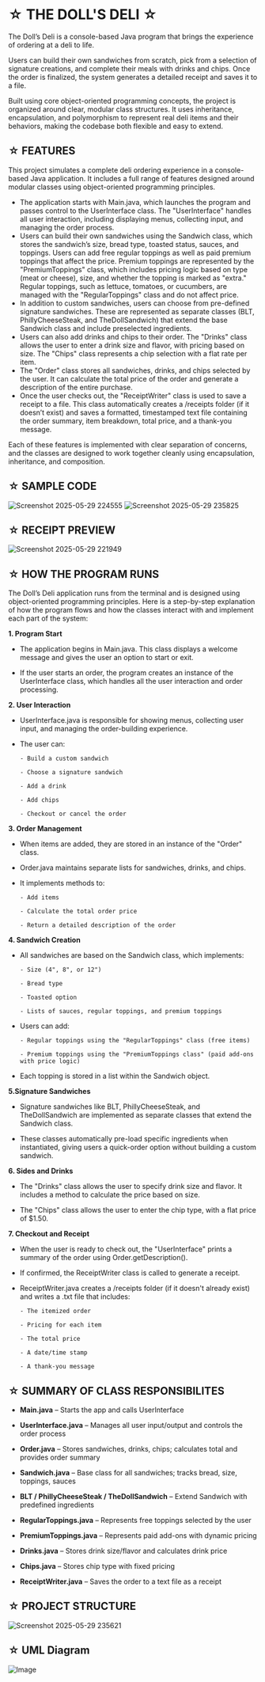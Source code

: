 #    ☆ THE DOLL'S DELI ☆

The Doll’s Deli is a console-based Java program that brings the experience of ordering at a deli to life. 

Users can build their own sandwiches from scratch, pick from a selection of signature creations, and complete their meals with drinks and chips. Once the order is finalized, the system generates a detailed receipt and saves it to a file.

Built using core object-oriented programming concepts, the project is organized around clear, modular class structures. It uses inheritance, encapsulation, and polymorphism to represent real deli items and their behaviors, making the codebase both flexible and easy to extend.


## ☆ FEATURES
This project simulates a complete deli ordering experience in a console-based Java application. It includes a full range of features designed around modular classes using object-oriented programming principles.


- The application starts with Main.java, which launches the program and passes control to the UserInterface class. The "UserInterface" handles all user interaction, including displaying menus, collecting input, and managing the order process.
- Users can build their own sandwiches using the Sandwich class, which stores the sandwich’s size, bread type, toasted status, sauces, and toppings. Users can add free regular toppings as well as paid premium toppings that affect the price. Premium toppings are represented by the "PremiumToppings" class, which includes pricing logic based on type (meat or cheese), size, and whether the topping is marked as "extra." Regular toppings, such as lettuce, tomatoes, or cucumbers, are managed with the "RegularToppings" class and do not affect price.
- In addition to custom sandwiches, users can choose from pre-defined signature sandwiches. These are represented as separate classes (BLT, PhillyCheeseSteak, and TheDollSandwich) that extend the base Sandwich class and include preselected ingredients.
- Users can also add drinks and chips to their order. The "Drinks" class allows the user to enter a drink size and flavor, with pricing based on size. The "Chips" class represents a chip selection with a flat rate per item.
- The "Order" class stores all sandwiches, drinks, and chips selected by the user. It can calculate the total price of the order and generate a description of the entire purchase. 
- Once the user checks out, the "ReceiptWriter" class is used to save a receipt to a file. This class automatically creates a /receipts folder (if it doesn’t exist) and saves a formatted, timestamped text file containing the order summary, item breakdown, total price, and a thank-you message.

Each of these features is implemented with clear separation of concerns, and the classes are designed to work together cleanly using encapsulation, inheritance, and composition.




## ☆ SAMPLE CODE


![Screenshot 2025-05-29 224555](https://github.com/user-attachments/assets/67213dde-55ab-4543-8d9c-c2e6c7bfd6bf)
![Screenshot 2025-05-29 235825](https://github.com/user-attachments/assets/53e930f8-2242-422a-bd2b-ec2c85371c36)


## ☆ RECEIPT PREVIEW
![Screenshot 2025-05-29 221949](https://github.com/user-attachments/assets/6f80fe9f-14b8-4f69-9042-be0b6e4125d1)

## ☆ HOW THE PROGRAM RUNS
The Doll’s Deli application runs from the terminal and is designed using object-oriented programming principles. Here is a step-by-step explanation of how the program flows and how the classes interact with and implement each part of the system:

**1. Program Start**

- The application begins in Main.java. This class displays a welcome message and gives the user an option to start or exit.

- If the user starts an order, the program creates an instance of the UserInterface class, which handles all the user interaction and order processing.

**2. User Interaction**

- UserInterface.java is responsible for showing menus, collecting user input, and managing the order-building experience.

- The user can:

      - Build a custom sandwich

      - Choose a signature sandwich

      - Add a drink

      - Add chips

      - Checkout or cancel the order

**3. Order Management**

- When items are added, they are stored in an instance of the "Order" class.

- Order.java maintains separate lists for sandwiches, drinks, and chips.

- It implements methods to:

      - Add items

      - Calculate the total order price

      - Return a detailed description of the order

**4. Sandwich Creation**

- All sandwiches are based on the Sandwich class, which implements:

      - Size (4", 8", or 12")

      - Bread type

      - Toasted option

      - Lists of sauces, regular toppings, and premium toppings

-  Users can add:

       - Regular toppings using the "RegularToppings" class (free items)

       - Premium toppings using the "PremiumToppings class" (paid add-ons with price logic)

- Each topping is stored in a list within the Sandwich object.

**5.Signature Sandwiches**

- Signature sandwiches like BLT, PhillyCheeseSteak, and TheDollSandwich are implemented as separate classes that extend the Sandwich class.

- These classes automatically pre-load specific ingredients when instantiated, giving users a quick-order option without building a custom sandwich.

**6. Sides and Drinks**

- The "Drinks" class allows the user to specify drink size and flavor. It includes a method to calculate the price based on size.

- The "Chips" class allows the user to enter the chip type, with a flat price of $1.50.

**7. Checkout and Receipt**

- When the user is ready to check out, the "UserInterface" prints a summary of the order using Order.getDescription().

- If confirmed, the ReceiptWriter class is called to generate a receipt.

- ReceiptWriter.java creates a /receipts folder (if it doesn't already exist) and writes a .txt file that includes:

      - The itemized order

      - Pricing for each item

      - The total price

      - A date/time stamp

      - A thank-you message

## ☆ SUMMARY OF CLASS RESPONSIBILITES
- **Main.java** – Starts the app and calls UserInterface

- **UserInterface.java** – Manages all user input/output and controls the order process

- **Order.java** – Stores sandwiches, drinks, chips; calculates total and provides order summary

- **Sandwich.java** – Base class for all sandwiches; tracks bread, size, toppings, sauces

- **BLT / PhillyCheeseSteak / TheDollSandwich** – Extend Sandwich with predefined ingredients

- **RegularToppings.java** – Represents free toppings selected by the user

- **PremiumToppings.java** – Represents paid add-ons with dynamic pricing

- **Drinks.java** – Stores drink size/flavor and calculates drink price

- **Chips.java** – Stores chip type with fixed pricing

- **ReceiptWriter.java** – Saves the order to a text file as a receipt

## ☆ PROJECT STRUCTURE

![Screenshot 2025-05-29 235621](https://github.com/user-attachments/assets/fd6c76a1-16cb-4f43-9999-900ccf65ba2c)

## ☆ UML Diagram
![Image](https://github.com/user-attachments/assets/b4552bca-8e70-43d8-b43a-27bbb446363f)


